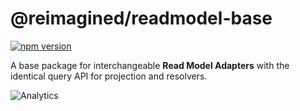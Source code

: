 # **@reimagined/readmodel-base**
[![npm version](https://badge.fury.io/js/@reimagined/readmodel-base.svg)](https://badge.fury.io/js/@reimagined/readmodel-base)

A base package for interchangeable **Read Model Adapters** with the identical query API for projection and resolvers. 

![Analytics](https://ga-beacon.appspot.com/UA-118635726-1/packages-resolve-readmodel-base-readme?pixel)

